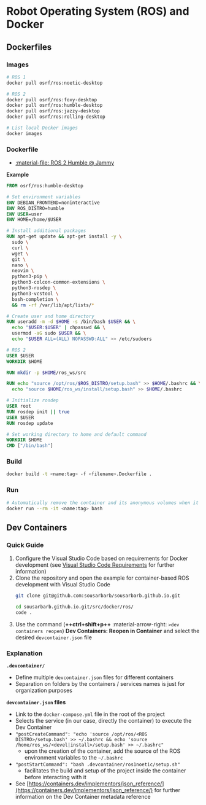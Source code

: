 # Robot Operating System (ROS) and Docker

## Dockerfiles

### Images

```sh
# ROS 1
docker pull osrf/ros:noetic-desktop

# ROS 2
docker pull osrf/ros:foxy-desktop
docker pull osrf/ros:humble-desktop
docker pull osrf/ros:jazzy-desktop
docker pull osrf/ros:rolling-desktop

# List local Docker images
docker images
```

### Dockerfile

- [:material-file: ROS 2 Humble @ Jammy](../../assets/tools/docker/ros/ros2humble.Dockerfile)

**Example**

```dockerfile
FROM osrf/ros:humble-desktop

# Set environment variables
ENV DEBIAN_FRONTEND=noninteractive
ENV ROS_DISTRO=humble
ENV USER=user
ENV HOME=/home/$USER

# Install additional packages
RUN apt-get update && apt-get install -y \
  sudo \
  curl \
  wget \
  git \
  nano \
  neovim \
  python3-pip \
  python3-colcon-common-extensions \
  python3-rosdep \
  python3-vcstool \
  bash-completion \
  && rm -rf /var/lib/apt/lists/*

# Create user and home directory
RUN useradd -m -d $HOME -s /bin/bash $USER && \
  echo "$USER:$USER" | chpasswd && \
  usermod -aG sudo $USER && \
  echo "$USER ALL=(ALL) NOPASSWD:ALL" >> /etc/sudoers

# ROS 2
USER $USER
WORKDIR $HOME

RUN mkdir -p $HOME/ros_ws/src

RUN echo "source /opt/ros/$ROS_DISTRO/setup.bash" >> $HOME/.bashrc && \
  echo "source $HOME/ros_ws/install/setup.bash" >> $HOME/.bashrc

# Initialize rosdep
USER root
RUN rosdep init || true
USER $USER
RUN rosdep update

# Set working directory to home and default command
WORKDIR $HOME
CMD ["/bin/bash"]

```

### Build

```sh
docker build -t <name:tag> -f <filename>.Dockerfile .
```

### Run

```sh
# Automatically remove the container and its anonymous volumes when it exits
docker run --rm -it <name:tag> bash
```

## Dev Containers

### Quick Guide

1. Configure the Visual Studio Code based on requirements for Docker development
   (see [Visual Studio Code Requirements](index.md#requirements) for further
   information)
2. Clone the repository and open the example for container-based ROS development
   with Visual Studio Code
    ```sh
    git clone git@github.com:sousarbarb/sousarbarb.github.io.git

    cd sousarbarb.github.io.git/src/docker/ros/
    code .
    ```
3. Use the command (**++ctrl+shift+p++** :material-arrow-right:
  `>dev containers reopen`) **Dev Containers: Reopen in Container** and select
  the desired `devcontainer.json` file

### Explanation

**`.devcontainer/`**

- Define multiple `devcontainer.json` files for different containers
- Separation on folders by the containers / services names is just for
  organization purposes

**`devcontainer.json` files**

- Link to the `docker-compose.yml` file in the root of the project
- Selects the service (in our case, directly the container) to execute the Dev
  Container
- `"postCreateCommand": "echo 'source /opt/ros/<ROS DISTRO>/setup.bash' >> ~/.bashrc && echo 'source /home/ros_ws/<devel|install>/setup.bash' >> ~/.bashrc"`
    - upon the creation of the container, add the source of the ROS environment
      variables to the `~/.bashrc`
- `"postStartCommand": "bash .devcontainer/ros1noetic/setup.sh"`
    - facilitates the build and setup of the project inside the container before
      interacting with it
- See [https://containers.dev/implementors/json_reference/](https://containers.dev/implementors/json_reference/)
  for further information on the Dev Container metadata reference

